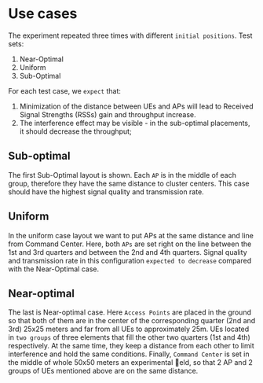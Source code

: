 # Use cases

The experiment repeated three times with different `initial positions`. Test sets:
1. Near-Optimal
2. Uniform
3. Sub-Optimal

For each test case, we `expect` that:
1. Minimization of the distance between UEs and APs will lead to Received Signal Strengths
(RSSs) gain and throughput increase.
2. The interference effect may be visible - in the sub-optimal placements, it should decrease the
throughput;

## Sub-optimal

The first Sub-Optimal layout is shown. Each `AP` is in the middle of each group, therefore they have
the same distance to cluster centers.
This case should have the highest signal quality and transmission rate.

## Uniform

In the uniform case layout we want to put APs at the same distance and line from Command Center.
Here, both `APs` are set right on the line between the 1st and 3rd quarters and between the 2nd
and 4th quarters.
Signal quality and transmission rate in this configuration `expected to decrease` compared with
the Near-Optimal case.

## Near-optimal

The last is Near-optimal case. Here `Access Points` are placed in the ground so that both of them
are in the center of the corresponding quarter (2nd and 3rd) 25x25 meters and far from all UEs to
approximately 25m.
UEs located in `two groups` of three elements that fill the other two quarters (1st and 4th)
respectively.
At the same time, they keep a distance from each other to limit interference and hold the same
conditions.
Finally, `Command Center` is set in the middle of whole 50x50 meters an experimental eld, so
that 2 AP and 2 groups of UEs mentioned above are on the same distance.